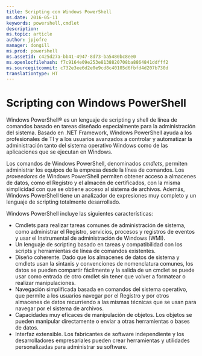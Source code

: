 ```yaml
---
title: Scripting con Windows PowerShell
ms.date: 2016-05-11
keywords: powershell,cmdlet
description: 
ms.topic: article
author: jpjofre
manager: dongill
ms.prod: powershell
ms.assetid: c425d27a-bb41-4947-8d73-ba5480bc8ee0
ms.openlocfilehash: f7c9164e09e253e8138820708ba8864841ddfff2
ms.sourcegitcommit: c732e3ee6d2e0e9cd8c40105d6fbfd4d207b730d
translationtype: HT
---
```

# <a name="scripting-with-windows-powershell"></a>Scripting con Windows PowerShell

Windows PowerShell® es un lenguaje de scripting y shell de línea de comandos basado en tareas diseñado especialmente para la administración del sistema. Basado en .NET Framework, Windows PowerShell ayuda a los profesionales de TI y a los usuarios avanzados a controlar y automatizar la administración tanto del sistema operativo Windows como de las aplicaciones que se ejecutan en Windows.

Los comandos de Windows PowerShell, denominados *cmdlets*, permiten administrar los equipos de la empresa desde la línea de comandos. Los *proveedores* de Windows PowerShell permiten obtener acceso a almacenes de datos, como el Registro y el almacén de certificados, con la misma simplicidad con que se obtiene acceso al sistema de archivos. Además, Windows PowerShell tiene un analizador de expresiones muy completo y un lenguaje de scripting totalmente desarrollado.

Windows PowerShell incluye las siguientes características:

-   Cmdlets para realizar tareas comunes de administración de sistema, como administrar el Registro, servicios, procesos y registros de eventos y usar el Instrumental de administración de Windows (WMI).
-   Un lenguaje de scripting basado en tareas y compatibilidad con los scripts y herramientas de línea de comandos existentes.
-   Diseño coherente. Dado que los almacenes de datos de sistema y cmdlets usan la sintaxis y convenciones de nomenclatura comunes, los datos se pueden compartir fácilmente y la salida de un cmdlet se puede usar como entrada de otro cmdlet sin tener que volver a formatear o realizar manipulaciones.
-   Navegación simplificada basada en comandos del sistema operativo, que permite a los usuarios navegar por el Registro y por otros almacenes de datos recurriendo a las mismas técnicas que se usan para navegar por el sistema de archivos.
-   Capacidades muy eficaces de manipulación de objetos. Los objetos se pueden manipular directamente o enviar a otras herramientas o bases de datos.
-   Interfaz extensible. Los fabricantes de software independiente y los desarrolladores empresariales pueden crear herramientas y utilidades personalizadas para administrar su software.

